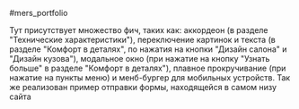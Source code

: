 #mers_portfolio

Тут присутствует множество фич, таких как: аккордеон (в разделе "Технические характеристики"), переключение картинок и текста (в разделе "Комфорт в деталях", по нажатия на кнопки "Дизайн салона" и "Дизайн кузова"), модальное окно (при нажатие на кнопку "Узнать больше" в разделе "Комфорт в деталях"), плавное прокручивание (при нажатие на пункты меню) и менб-бургер для мобильных устройств. Так же реализован пример отправки формы, находящейся в самом низу сайта
